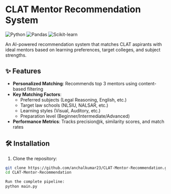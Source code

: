 # CLAT Mentor Recommendation System

![Python](https://img.shields.io/badge/Python-3.8%2B-blue)
![Pandas](https://img.shields.io/badge/Pandas-1.3%2B-orange)
![Scikit-learn](https://img.shields.io/badge/Scikit--learn-1.0%2B-green)

An AI-powered recommendation system that matches CLAT aspirants with ideal mentors based on learning preferences, target colleges, and subject strengths.

## ✨ Features

- **Personalized Matching**: Recommends top 3 mentors using content-based filtering
- **Key Matching Factors**:
  - Preferred subjects (Legal Reasoning, English, etc.)
  - Target law schools (NLSIU, NALSAR, etc.)
  - Learning styles (Visual, Auditory, etc.)
  - Preparation level (Beginner/Intermediate/Advanced)
- **Performance Metrics**: Tracks precision@k, similarity scores, and match rates

## 🛠️ Installation

1. Clone the repository:
```bash
git clone https://github.com/anchalkumar23/CLAT-Mentor-Recommendation.git
cd CLAT-Mentor-Recommendation

Run the complete pipeline:
python main.py
